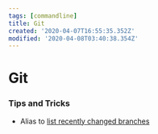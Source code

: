 ```yaml
---
tags: [commandline]
title: Git
created: '2020-04-07T16:55:35.352Z'
modified: '2020-04-08T03:40:38.354Z'
---
```


# Git

### Tips and Tricks

- Alias to [list recently changed branches](https://ses4j.github.io/2020/04/01/git-alias-recent-branches/)

